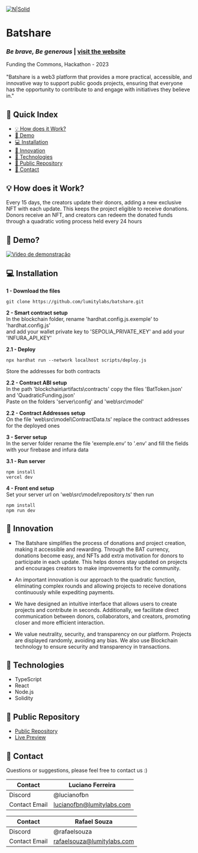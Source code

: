 [![N|Solid](https://i.imgur.com/0M6fLzp.png)](https://batshare.lumitylabs.com)
# Batshare
### _Be brave, Be generous_ | [visit the website](https://batshare.lumitylabs.com/)
Funding the Commons, Hackathon - 2023  
<br>"Batshare is a web3 platform that provides a more practical, accessible, and innovative way to support public goods projects, ensuring that everyone has the opportunity to contribute to and engage with initiatives they believe in."

## 📖 Quick Index
- [💡 How does it Work?](#-how-does-it-work)
- [🎥 Demo](#-demo)
- [💻 Installation](#-installation)
- [🚀 Innovation](#-innovation)
- [🔧 Technologies](#-technologies)
- [📁 Public Repository](#-public-repository)
- [📧 Contact](#-contact)
 
## 💡 How does it Work?  
Every 15 days, the creators update their donors, adding a new exclusive NFT with each update. This keeps the project eligible to receive donations. Donors receive an NFT, and creators can redeem the donated funds through a quadratic voting process held every 24 hours

## 🎥 Demo?
[![Vídeo de demonstração](https://i.imgur.com/hEpxqgG.png)](https://www.youtube.com/watch?v=uPV6Z2Am6X8)

## 💻 Installation

**1 - Download the files**
```commandline
git clone https://github.com/lumitylabs/batshare.git
```
**2 - Smart contract setup**  
In the blockchain folder, rename 'hardhat.config.js.exemple' to 'hardhat.config.js'  
and add your wallet private key to 'SEPOLIA_PRIVATE_KEY' and add your 'INFURA_API_KEY'
  
**2.1 - Deploy**  
```commandline
npx hardhat run --network localhost scripts/deploy.js
```  
Store the addresses for both contracts  

**2.2 - Contract ABI setup**  
In the path 'blockchain\artifacts\contracts' copy the files 'BatToken.json' and 'QuadraticFunding.json'  
Paste on the folders 'server\config' and 'web\src\model'  

**2.2 - Contract Addresses setup**  
On the file 'web\src\model\ContractData.ts' replace the contract addresses for the deployed ones  
  
**3 - Server setup**  
In the server folder rename the file 'exemple.env' to '.env' and fill the fields with your firebase and infura data  
  
**3.1 - Run server**  
 ```commandline
npm install
vercel dev
```

**4 - Front end setup**  
Set your server url on 'web\src\model\repository.ts' then run
 ```commandline
npm install
npm run dev
```

## 🚀 Innovation
- The Batshare simplifies the process of donations and project creation, making it accessible and rewarding. Through the BAT currency, donations become easy, and NFTs add extra motivation for donors to participate in each update. This helps donors stay updated on projects and encourages creators to make improvements for the community.
    
- An important innovation is our approach to the quadratic function, eliminating complex rounds and allowing projects to receive donations continuously while expediting payments.
    
- We have designed an intuitive interface that allows users to create projects and contribute in seconds. Additionally, we facilitate direct communication between donors, collaborators, and creators, promoting closer and more efficient interaction.
    
- We value neutrality, security, and transparency on our platform. Projects are displayed randomly, avoiding any bias. We also use Blockchain technology to ensure security and transparency in transactions.

## 🔧 Technologies
- TypeScript
- React
- Node.js
- Solidity

## 📁 Public Repository

- [Public Repository](https://github.com/lumitylabs/batshare)
- [Live Preview](https://batshare.lumitylabs.com/)

## 📧 Contact
Questions or suggestions, please feel free to contact us :)  

| Contact | Luciano Ferreira |
| ------ | ------ |
| Discord | @lucianofbn |
| Contact Email | lucianofbn@lumitylabs.com |

| Contact | Rafael Souza | 
| ------ | ------ |
| Discord | @rafaelsouza |
| Contact Email | rafaelsouza@lumitylabs.com |
